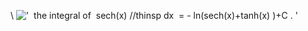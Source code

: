\\
!['  the integral of  sech(x) //thinsp dx  = - ln(sech(x)+tanh(x)
)+C . '](../dictionary/equation_images/3922.1..png)
